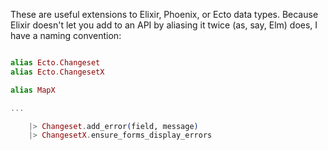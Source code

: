 These are useful extensions to Elixir, Phoenix, or Ecto data
types. Because Elixir doesn't let you add to an API by aliasing it
twice (as, say, Elm) does, I have a naming convention:

```elixir

alias Ecto.Changeset
alias Ecto.ChangesetX

alias MapX

...

    |> Changeset.add_error(field, message)
    |> ChangesetX.ensure_forms_display_errors

```


